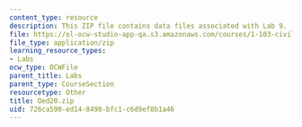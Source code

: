 ```yaml
---
content_type: resource
description: This ZIP file contains data files associated with Lab 9.
file: https://ol-ocw-studio-app-qa.s3.amazonaws.com/courses/1-103-civil-engineering-materials-laboratory-spring-2004/726ca590ed148498bfc1c6d9ef8b1a46_Oed20.zip
file_type: application/zip
learning_resource_types:
- Labs
ocw_type: OCWFile
parent_title: Labs
parent_type: CourseSection
resourcetype: Other
title: Oed20.zip
uid: 726ca590-ed14-8498-bfc1-c6d9ef8b1a46
---
```

